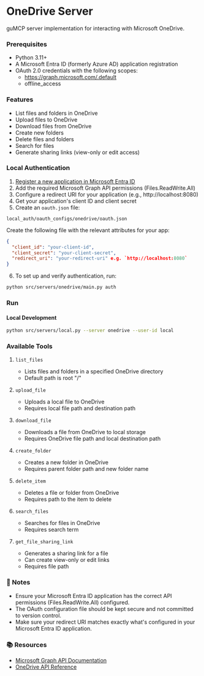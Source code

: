 # OneDrive Server

guMCP server implementation for interacting with Microsoft OneDrive.

### Prerequisites

- Python 3.11+
- A Microsoft Entra ID (formerly Azure AD) application registration
- OAuth 2.0 credentials with the following scopes:
  - https://graph.microsoft.com/.default
  - offline_access

### Features

- List files and folders in OneDrive
- Upload files to OneDrive
- Download files from OneDrive
- Create new folders
- Delete files and folders
- Search for files
- Generate sharing links (view-only or edit access)

### Local Authentication

1. [Register a new application in Microsoft Entra ID](https://learn.microsoft.com/en-us/entra/identity-platform/quickstart-register-app?tabs=certificate%2Cexpose-a-web-api)
2. Add the required Microsoft Graph API permissions (Files.ReadWrite.All)
3. Configure a redirect URI for your application (e.g., http://localhost:8080)
4. Get your application's client ID and client secret
5. Create an `oauth.json` file:

```
local_auth/oauth_configs/onedrive/oauth.json
```

Create the following file with the relevant attributes for your app:

```json
{
  "client_id": "your-client-id",
  "client_secret": "your-client-secret",
  "redirect_uri": "your-redirect-uri" e.g. `http://localhost:8080`
}
```

6. To set up and verify authentication, run:

```bash
python src/servers/onedrive/main.py auth
```

### Run

#### Local Development

```bash
python src/servers/local.py --server onedrive --user-id local
```

### Available Tools

1. `list_files`
   - Lists files and folders in a specified OneDrive directory
   - Default path is root "/"

2. `upload_file`
   - Uploads a local file to OneDrive
   - Requires local file path and destination path

3. `download_file`
   - Downloads a file from OneDrive to local storage
   - Requires OneDrive file path and local destination path

4. `create_folder`
   - Creates a new folder in OneDrive
   - Requires parent folder path and new folder name

5. `delete_item`
   - Deletes a file or folder from OneDrive
   - Requires path to the item to delete

6. `search_files`
   - Searches for files in OneDrive
   - Requires search term

7. `get_file_sharing_link`
   - Generates a sharing link for a file
   - Can create view-only or edit links
   - Requires file path

### 📎 Notes

- Ensure your Microsoft Entra ID application has the correct API permissions (Files.ReadWrite.All) configured.
- The OAuth configuration file should be kept secure and not committed to version control.
- Make sure your redirect URI matches exactly what's configured in your Microsoft Entra ID application.

### 📚 Resources

- [Microsoft Graph API Documentation](https://learn.microsoft.com/en-us/graph/overview)
- [OneDrive API Reference](https://learn.microsoft.com/en-us/onedrive/developer/rest-api/)
